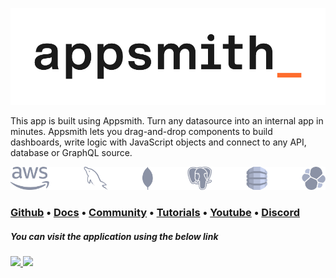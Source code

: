 ![](https://raw.githubusercontent.com/appsmithorg/appsmith/release/static/appsmith_logo_primary.png)

This app is built using Appsmith. Turn any datasource into an internal app in minutes. Appsmith lets you drag-and-drop components to build dashboards, write logic with JavaScript objects and connect to any API, database or GraphQL source.

![](https://raw.githubusercontent.com/appsmithorg/appsmith/release/static/images/integrations.png)

### [Github](https://github.com/appsmithorg/appsmith) • [Docs](https://docs.appsmith.com/?utm_source=github&utm_medium=social&utm_content=appsmith_docs&utm_campaign=null&utm_term=appsmith_docs) • [Community](https://community.appsmith.com/) • [Tutorials](https://github.com/appsmithorg/appsmith/tree/update/readme#tutorials) • [Youtube](https://www.youtube.com/appsmith) • [Discord](https://discord.gg/rBTTVJp)

##### You can visit the application using the below link

###### [![](https://assets.appsmith.com/git-sync/Buttons.svg) ](https://appsmith-li938a7qn-get-appsmith.vercel.app/applications/626b853ac12c530f8f89029f/pages/626b853ac12c530f8f8902a2) [![](https://assets.appsmith.com/git-sync/Buttons2.svg)](https://appsmith-li938a7qn-get-appsmith.vercel.app/applications/626b853ac12c530f8f89029f/pages/626b853ac12c530f8f8902a2/edit)
